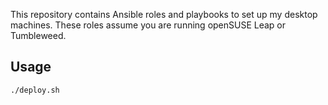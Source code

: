 This repository contains Ansible roles and playbooks to set up my desktop machines.
These roles assume you are running openSUSE Leap or Tumbleweed.

## Usage
```
./deploy.sh
```
